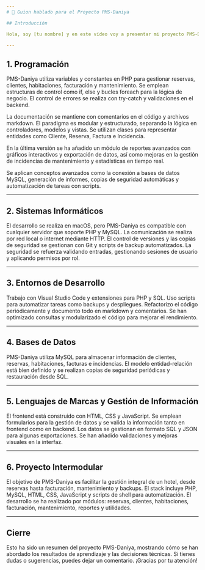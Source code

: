 ```yaml
---
# 🎤 Guion hablado para el Proyecto PMS-Daniya

## Introducción

Hola, soy [tu nombre] y en este vídeo voy a presentar mi proyecto PMS-Daniya, un sistema de gestión hotelera desarrollado principalmente en PHP. A lo largo de la presentación, responderé a preguntas técnicas sobre cómo está construido el proyecto y qué decisiones he tomado.

---
```


## 1. Programación

PMS-Daniya utiliza variables y constantes en PHP para gestionar reservas, clientes, habitaciones, facturación y mantenimiento. Se emplean estructuras de control como if, else y bucles foreach para la lógica de negocio. El control de errores se realiza con try-catch y validaciones en el backend.

La documentación se mantiene con comentarios en el código y archivos markdown. El paradigma es modular y estructurado, separando la lógica en controladores, modelos y vistas. Se utilizan clases para representar entidades como Cliente, Reserva, Factura e Incidencia.

En la última versión se ha añadido un módulo de reportes avanzados con gráficos interactivos y exportación de datos, así como mejoras en la gestión de incidencias de mantenimiento y estadísticas en tiempo real.

Se aplican conceptos avanzados como la conexión a bases de datos MySQL, generación de informes, copias de seguridad automáticas y automatización de tareas con scripts.

---

## 2. Sistemas Informáticos

El desarrollo se realiza en macOS, pero PMS-Daniya es compatible con cualquier servidor que soporte PHP y MySQL. La comunicación se realiza por red local o internet mediante HTTP. El control de versiones y las copias de seguridad se gestionan con Git y scripts de backup automatizados. La seguridad se refuerza validando entradas, gestionando sesiones de usuario y aplicando permisos por rol.

---

## 3. Entornos de Desarrollo

Trabajo con Visual Studio Code y extensiones para PHP y SQL. Uso scripts para automatizar tareas como backups y despliegues. Refactorizo el código periódicamente y documento todo en markdown y comentarios. Se han optimizado consultas y modularizado el código para mejorar el rendimiento.

---

## 4. Bases de Datos

PMS-Daniya utiliza MySQL para almacenar información de clientes, reservas, habitaciones, facturas e incidencias. El modelo entidad-relación está bien definido y se realizan copias de seguridad periódicas y restauración desde SQL.

---

## 5. Lenguajes de Marcas y Gestión de Información

El frontend está construido con HTML, CSS y JavaScript. Se emplean formularios para la gestión de datos y se valida la información tanto en frontend como en backend. Los datos se gestionan en formato SQL y JSON para algunas exportaciones. Se han añadido validaciones y mejoras visuales en la interfaz.

---

## 6. Proyecto Intermodular

El objetivo de PMS-Daniya es facilitar la gestión integral de un hotel, desde reservas hasta facturación, mantenimiento y backups. El stack incluye PHP, MySQL, HTML, CSS, JavaScript y scripts de shell para automatización. El desarrollo se ha realizado por módulos: reservas, clientes, habitaciones, facturación, mantenimiento, reportes y utilidades.

---

## Cierre

Esto ha sido un resumen del proyecto PMS-Daniya, mostrando cómo se han abordado los resultados de aprendizaje y las decisiones técnicas. Si tienes dudas o sugerencias, puedes dejar un comentario. ¡Gracias por tu atención!